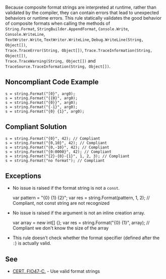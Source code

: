
Because composite format strings are interpreted at runtime, rather than validated by the compiler, they can contain errors that lead to unexpected<br>behaviors or runtime errors. This rule statically validates the good behavior of composite formats when calling the methods of<br>`String.Format`, `StringBuilder.AppendFormat`, `Console.Write`, `Console.WriteLine`,<br>`TextWriter.Write`, `TextWriter.WriteLine`, `Debug.WriteLine(String, Object[])`,<br>`Trace.TraceError(String, Object[])`, `Trace.TraceInformation(String, Object[])`,<br>`Trace.TraceWarning(String, Object[])` and `TraceSource.TraceInformation(String, Object[])`.

## Noncompliant Code Example


    s = string.Format("[0}", arg0);
    s = string.Format("{{0}", arg0);
    s = string.Format("{0}}", arg0);
    s = string.Format("{-1}", arg0);
    s = string.Format("{0} {1}", arg0);


## Compliant Solution


    s = string.Format("{0}", 42); // Compliant
    s = string.Format("{0,10}", 42); // Compliant
    s = string.Format("{0,-10}", 42); // Compliant
    s = string.Format("{0:0000}", 42); // Compliant
    s = string.Format("{2}-{0}-{1}", 1, 2, 3); // Compliant
    s = string.Format("no format"); // Compliant


## Exceptions

- No issue is raised if the format string is not a `const`.



    var pattern = "{0} {1} {2}";
    var res = string.Format(pattern, 1, 2); // Compliant, not const string are not recognized


- No issue is raised if the argument is not an inline creation array.



    var array = new int[] {};
    var res = string.Format("{0} {1}", array); // Compliant we don't know the size of the array


- This rule doesn't check whether the format specifier (defined after the `:`) is actually valid.


## See

- [CERT, FIO47-C.](https://www.securecoding.cert.org/confluence/x/wQA1) - Use valid format strings


